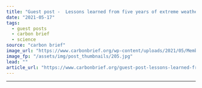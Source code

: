 ```yaml
---
title: "Guest post -  Lessons learned from five years of extreme weather ‘rapid attribution’"
date: "2021-05-17"
tags: 
  - guest posts
  - carbon brief
  - science
source: "carbon brief"
image_url: "https://www.carbonbrief.org/wp-content/uploads/2021/05/Members-of-the-South-Carolinas-Helicopter-Aquatic-Rescue-Team-in-Texas-during-Hurricane-Harvey-107x71.jpg"
image_fp: "/assets/img/post_thumbnails/205.jpg"
lead: ""
article_url: "https://www.carbonbrief.org/guest-post-lessons-learned-from-five-years-of-extreme-weather-rapid-attribution"
---
```


---
